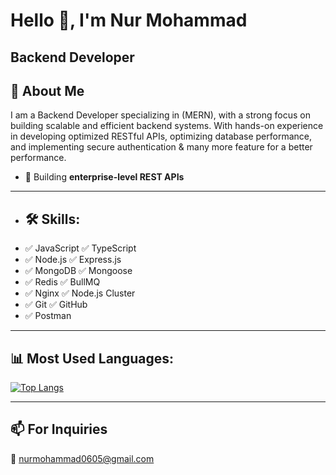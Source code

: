 # Hello 👋, I'm Nur Mohammad

## Backend Developer

## 🚀 About Me
I am a Backend Developer specializing in (MERN), with a strong focus on building scalable and efficient backend systems. With hands-on experience in developing optimized RESTful APIs, optimizing database performance, and implementing secure authentication & many more feature for a better performance.
- 🚀 Building **enterprise-level REST APIs**

---

- ## 🛠 Skills:
- ✅ JavaScript  ✅ TypeScript  
- ✅ Node.js  ✅ Express.js
- ✅ MongoDB  ✅ Mongoose
- ✅ Redis  ✅ BullMQ
- ✅ Nginx  ✅ Node.js Cluster
- ✅ Git  ✅ GitHub  
- ✅ Postman

---

## 📊 Most Used Languages:
[![Top Langs](https://github-readme-stats.vercel.app/api/top-langs/?username=NurMohammad56&layout=compact&theme=radical)](https://github.com/NurMohammad56/github-readme-stats)

---

## 📫 For Inquiries
📩 [nurmohammad0605@gmail.com](nurmohammad0605@gmail.com)
